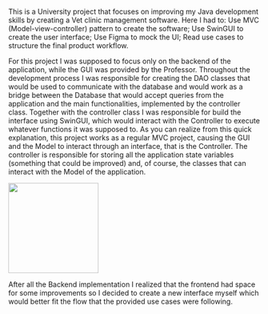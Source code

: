 This is a University project that focuses on improving my Java development skills by creating a Vet clinic management software. 
Here I had to:
Use MVC (Model-view-controller) pattern to create the software;
Use SwinGUI to create the user interface;
Use Figma to mock the UI;
Read use cases to structure the final product workflow.

For this project I was supposed to focus only on the backend of the application, while the GUI was provided by the Professor. Throughout the development process I was responsible for creating the DAO classes that would be used to communicate with the database and would work as a bridge between the Database that would accept queries from the application and the main functionalities, implemented by the controller class. Together with the controller class I was responsible for build the interface using SwinGUI, which would interact with the Controller to execute whatever functions it was supposed to.
As you can realize from this quick explanation, this project works as a regular MVC project, causing the GUI and the Model to interact through an interface, that is the Controller. The controller is responsible for storing all the application state variables (something that could be improved) and, of course, the classes that can interact with the Model of the application.

<img height="180em" src="readme/img.png">

After all the Backend implementation I realized that the frontend had space for some improvements so I decided to create a new interface myself which would better fit the flow that the provided use cases were following.
